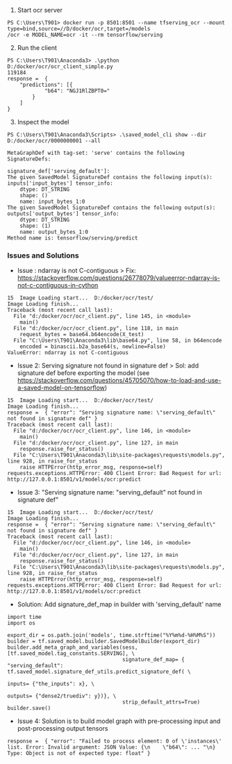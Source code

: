 1. Start ocr server
```
PS C:\Users\T901> docker run -p 8501:8501 --name tfserving_ocr --mount type=bind,source=//D/docker/ocr,target=/models
/ocr -e MODEL_NAME=ocr -it --rm tensorflow/serving
```
2. Run the client
```
PS C:\Users\T901\Anaconda3> .\python D:/docker/ocr/ocr_client_simple.py
119184
response =  {
    "predictions": [{
            "b64": "NGJ1RlZBPT0="
        }
    ]
}
```
3. Inspect the model
```
PS C:\Users\T901\Anaconda3\Scripts> .\saved_model_cli show --dir D:/docker/ocr/0000000001 --all

MetaGraphDef with tag-set: 'serve' contains the following SignatureDefs:

signature_def['serving_default']:
The given SavedModel SignatureDef contains the following input(s):
inputs['input_bytes'] tensor_info:
    dtype: DT_STRING
    shape: ()
    name: input_bytes_1:0
The given SavedModel SignatureDef contains the following output(s):
outputs['output_bytes'] tensor_info:
    dtype: DT_STRING
    shape: (1)
    name: output_bytes_1:0
Method name is: tensorflow/serving/predict
```
### Issues and Solutions
- Issue : ndarray is not C-contiguous > Fix: https://stackoverflow.com/questions/26778079/valueerror-ndarray-is-not-c-contiguous-in-cython
```
15  Image Loading start...  D:/docker/ocr/test/
Image Loading finish...
Traceback (most recent call last):
  File "d:/docker/ocr/ocr_client.py", line 145, in <module>
    main()
  File "d:/docker/ocr/ocr_client.py", line 118, in main
    request_bytes = base64.b64encode(X_test)
  File "C:\Users\T901\Anaconda3\lib\base64.py", line 58, in b64encode
    encoded = binascii.b2a_base64(s, newline=False)
ValueError: ndarray is not C-contiguous
```
- Issue 2: Serving signature not found in signature def > Sol: add signature def before exporting the model (see https://stackoverflow.com/questions/45705070/how-to-load-and-use-a-saved-model-on-tensorflow)
```
15  Image Loading start...  D:/docker/ocr/test/
Image Loading finish...
response =  { "error": "Serving signature name: \"serving_default\" not found in signature def" }
Traceback (most recent call last):
  File "d:/docker/ocr/ocr_client.py", line 146, in <module>
    main()
  File "d:/docker/ocr/ocr_client.py", line 127, in main
    response.raise_for_status()
  File "C:\Users\T901\Anaconda3\lib\site-packages\requests\models.py", line 928, in raise_for_status
    raise HTTPError(http_error_msg, response=self)
requests.exceptions.HTTPError: 400 Client Error: Bad Request for url: http://127.0.0.1:8501/v1/models/ocr:predict
```
- Issue 3: "Serving signature name: \"serving_default\" not found in signature def"
```
15  Image Loading start...  D:/docker/ocr/test/
Image Loading finish...
response =  { "error": "Serving signature name: \"serving_default\" not found in signature def" }
Traceback (most recent call last):
  File "d:/docker/ocr/ocr_client.py", line 146, in <module>
    main()
  File "d:/docker/ocr/ocr_client.py", line 127, in main
    response.raise_for_status()
  File "C:\Users\T901\Anaconda3\lib\site-packages\requests\models.py", line 928, in raise_for_status
    raise HTTPError(http_error_msg, response=self)
requests.exceptions.HTTPError: 400 Client Error: Bad Request for url: http://127.0.0.1:8501/v1/models/ocr:predict
```
+ Solution: Add signature_def_map in builder with 'serving_default' name
```
import time
import os

export_dir = os.path.join('models', time.strftime("%Y%m%d-%H%M%S"))
builder = tf.saved_model.builder.SavedModelBuilder(export_dir)
builder.add_meta_graph_and_variables(sess, [tf.saved_model.tag_constants.SERVING], \
                                     signature_def_map= { "serving_default": tf.saved_model.signature_def_utils.predict_signature_def( \
                                                                                                                           inputs= {"the_inputs": x}, \
                                                                                                                           outputs= {"dense2/truediv": y})}, \
                                     strip_default_attrs=True)
builder.save()
```
- Issue 4: Solution is to build model graph with pre-processing input and post-processing output tensors
```
response =  { "error": "Failed to process element: 0 of \'instances\' list. Error: Invalid argument: JSON Value: {\n    \"b64\": ... "\n} Type: Object is not of expected type: float" }
```
